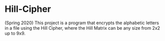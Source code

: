 # Hill-Cipher
(Spring 2020)
This project is a program that encrypts the alphabetic letters in a file using the Hill Cipher, where the Hill Matrix can be any size from 2x2 up to 9x9.
